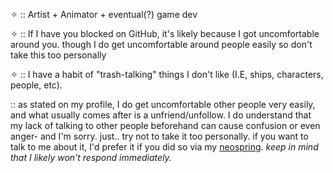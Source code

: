 ✧ :: Artist + Animator + eventual(?) game dev

✧ :: If I have you blocked on GitHub, it's likely because I got uncomfortable around you. though I do get uncomfortable around people easily so don't take this too personally

✧ :: I have a habit of "trash-talking" things I don't like (I.E, ships, characters, people, etc).

:: as stated on my profile, I do get uncomfortable other people very easily, and what usually comes after is a unfriend/unfollow. I do understand that my lack of talking to other people beforehand can cause confusion or even anger- and I'm sorry. just.. try not to take it too personally. if you want to talk to me about it,  I'd prefer it if you did so via my [neospring](https://neospring.org/@anova/). *keep in mind that I likely won't respond immediately.*
<!---
Anova-Anet/Anova-Anet is a ✨ special ✨ repository because its `README.md` (this file) appears on your GitHub profile.
You can click the Preview link to take a look at your changes.
--->
